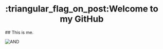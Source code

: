 <h1 align="center">:triangular_flag_on_post:Welcome to my GitHub</h1>
## This is me.


![AND](https://github-readme-stats.vercel.app/api/top-langs/?username=nanxuanzi)
